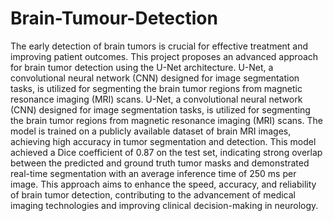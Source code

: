 # Brain-Tumour-Detection
The early detection of brain tumors is crucial for effective treatment and improving patient outcomes. This project proposes an advanced approach for brain tumor detection using the U-Net architecture. U-Net, a convolutional neural network (CNN) designed for image segmentation tasks, is utilized for segmenting the brain tumor regions from magnetic resonance imaging (MRI) scans. U-Net, a convolutional neural network (CNN) designed for image segmentation tasks, is utilized for segmenting the brain tumor regions from magnetic resonance imaging (MRI) scans. The model is trained on a publicly available dataset of brain MRI images, achieving high accuracy in tumor segmentation and detection. This model achieved a Dice coefficient of 0.87 on the test set, indicating strong overlap between the predicted and ground truth tumor masks and demonstrated real-time segmentation with an average inference time of 250 ms per image. This approach aims to enhance the speed, accuracy, and reliability of brain tumor detection, contributing to the advancement of medical imaging technologies and improving clinical decision-making in neurology.
